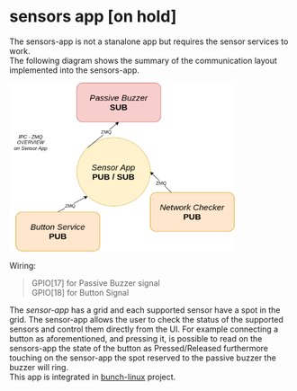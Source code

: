 # sensors app [on hold]
The sensors-app is not a stanalone app but requires the sensor services to work.<br>
The following diagram shows the summary of the communication layout implemented into the sensors-app.

<img src="https://github.com/waelkarman/bunch-linux-manifests/blob/main/docs/miscellaneous/sensorappipc.png" width="400" height="300">

Wiring:<br>
> GPIO[17] for Passive Buzzer signal<br/>
> GPIO[18] for Button Signal<br/>

The *sensor-app* has a grid and each supported sensor have a spot in the grid. The sensor-app allows the user to check the status of the supported sensors and control them directly from the UI. For example connecting a button as aforementioned, and pressing it, is possible to read on the sensors-app the state of the button as Pressed/Released furthermore touching on the sensor-app the spot reserved to the passive buzzer the buzzer will ring.<br>
This app is integrated in [bunch-linux](https://github.com/waelkarman/bunch-linux-manifests) project.
